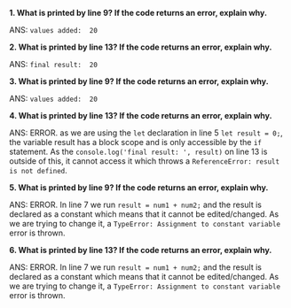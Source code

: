 **1. What is printed by line 9? If the code returns an error, explain why.**

ANS: `values added:  20`

**2. What is printed by line 13? If the code returns an error, explain why.**
  
ANS: `final result:  20`

**3. What is printed by line 9? If the code returns an error, explain why.**

ANS: `values added:  20`

**4. What is printed by line 13? If the code returns an error, explain why.**

ANS: ERROR. as we are using the `let` declaration in line 5 `let result = 0;`, the variable result has a block scope and is only accessible by the `if` statement. As the `console.log('final result: ', result)` on line 13 is outside of this, it cannot access it which throws a `ReferenceError: result is not defined`.

**5. What is printed by line 9? If the code returns an error, explain why.**

ANS: ERROR. In line 7 we run `result = num1 + num2;` and the result is declared as a constant which means that it cannot be edited/changed. As we are trying to change it, a `TypeError: Assignment to constant variable` error is thrown.

**6. What is printed by line 13? If the code returns an error, explain why.**

ANS: ERROR. In line 7 we run `result = num1 + num2;` and the result is declared as a constant which means that it cannot be edited/changed. As we are trying to change it, a `TypeError: Assignment to constant variable` error is thrown.
